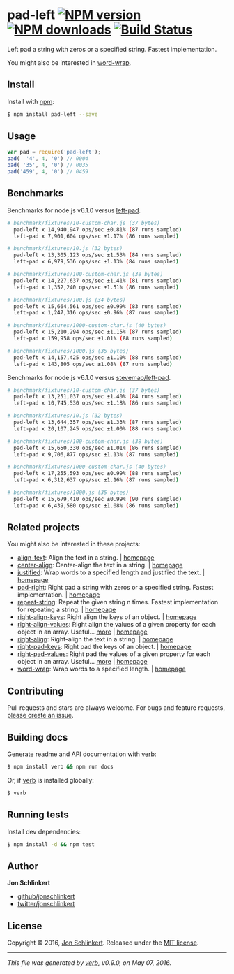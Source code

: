 # pad-left [![NPM version](https://img.shields.io/npm/v/pad-left.svg?style=flat)](https://www.npmjs.com/package/pad-left) [![NPM downloads](https://img.shields.io/npm/dm/pad-left.svg?style=flat)](https://npmjs.org/package/pad-left) [![Build Status](https://img.shields.io/travis/jonschlinkert/pad-left.svg?style=flat)](https://travis-ci.org/jonschlinkert/pad-left)

Left pad a string with zeros or a specified string. Fastest implementation.

You might also be interested in [word-wrap](https://github.com/jonschlinkert/word-wrap).

## Install

Install with [npm](https://www.npmjs.com/):

```sh
$ npm install pad-left --save
```

## Usage

```js
var pad = require('pad-left');
pad(  '4', 4, '0') // 0004
pad( '35', 4, '0') // 0035
pad('459', 4, '0') // 0459
```

## Benchmarks

Benchmarks for node.js v6.1.0 versus [left-pad](https://github.com/stevemao/left-pad).

```sh
# benchmark/fixtures/10-custom-char.js (37 bytes)
  pad-left x 14,940,947 ops/sec ±0.81% (87 runs sampled)
  left-pad x 7,901,604 ops/sec ±1.17% (86 runs sampled)

# benchmark/fixtures/10.js (32 bytes)
  pad-left x 13,305,123 ops/sec ±1.53% (84 runs sampled)
  left-pad x 6,979,536 ops/sec ±1.13% (84 runs sampled)

# benchmark/fixtures/100-custom-char.js (38 bytes)
  pad-left x 14,227,637 ops/sec ±1.41% (81 runs sampled)
  left-pad x 1,352,240 ops/sec ±1.51% (86 runs sampled)

# benchmark/fixtures/100.js (34 bytes)
  pad-left x 15,664,561 ops/sec ±0.99% (83 runs sampled)
  left-pad x 1,247,316 ops/sec ±0.96% (87 runs sampled)

# benchmark/fixtures/1000-custom-char.js (40 bytes)
  pad-left x 15,210,294 ops/sec ±1.15% (87 runs sampled)
  left-pad x 159,958 ops/sec ±1.01% (88 runs sampled)

# benchmark/fixtures/1000.js (35 bytes)
  pad-left x 14,157,425 ops/sec ±1.10% (88 runs sampled)
  left-pad x 143,805 ops/sec ±1.08% (87 runs sampled)
```

Benchmarks for node.js v6.1.0 versus [stevemao/left-pad](https://github.com/stevemao/left-pad).

```sh
# benchmark/fixtures/10-custom-char.js (37 bytes)
  pad-left x 13,251,037 ops/sec ±1.40% (84 runs sampled)
  left-pad x 10,745,530 ops/sec ±1.18% (86 runs sampled)

# benchmark/fixtures/10.js (32 bytes)
  pad-left x 13,644,357 ops/sec ±1.33% (87 runs sampled)
  left-pad x 20,107,245 ops/sec ±1.00% (88 runs sampled)

# benchmark/fixtures/100-custom-char.js (38 bytes)
  pad-left x 15,650,330 ops/sec ±1.01% (86 runs sampled)
  left-pad x 9,706,877 ops/sec ±1.13% (87 runs sampled)

# benchmark/fixtures/1000-custom-char.js (40 bytes)
  pad-left x 17,255,593 ops/sec ±0.99% (88 runs sampled)
  left-pad x 6,312,637 ops/sec ±1.16% (87 runs sampled)

# benchmark/fixtures/1000.js (35 bytes)
  pad-left x 15,679,410 ops/sec ±0.99% (90 runs sampled)
  left-pad x 6,439,580 ops/sec ±1.08% (86 runs sampled)
```

## Related projects

You might also be interested in these projects:

* [align-text](https://www.npmjs.com/package/align-text): Align the text in a string. | [homepage](https://github.com/jonschlinkert/align-text)
* [center-align](https://www.npmjs.com/package/center-align): Center-align the text in a string. | [homepage](https://github.com/jonschlinkert/center-align)
* [justified](https://www.npmjs.com/package/justified): Wrap words to a specified length and justified the text. | [homepage](https://github.com/jonschlinkert/justified)
* [pad-right](https://www.npmjs.com/package/pad-right): Right pad a string with zeros or a specified string. Fastest implementation. | [homepage](https://github.com/jonschlinkert/pad-right)
* [repeat-string](https://www.npmjs.com/package/repeat-string): Repeat the given string n times. Fastest implementation for repeating a string. | [homepage](https://github.com/jonschlinkert/repeat-string)
* [right-align-keys](https://www.npmjs.com/package/right-align-keys): Right align the keys of an object. | [homepage](https://github.com/jonschlinkert/right-align-keys)
* [right-align-values](https://www.npmjs.com/package/right-align-values): Right align the values of a given property for each object in an array. Useful… [more](https://www.npmjs.com/package/right-align-values) | [homepage](https://github.com/jonschlinkert/right-align-values)
* [right-align](https://www.npmjs.com/package/right-align): Right-align the text in a string. | [homepage](https://github.com/jonschlinkert/right-align)
* [right-pad-keys](https://www.npmjs.com/package/right-pad-keys): Right pad the keys of an object. | [homepage](https://github.com/jonschlinkert/right-pad-keys)
* [right-pad-values](https://www.npmjs.com/package/right-pad-values): Right pad the values of a given property for each object in an array. Useful… [more](https://www.npmjs.com/package/right-pad-values) | [homepage](https://github.com/jonschlinkert/right-pad-values)
* [word-wrap](https://www.npmjs.com/package/word-wrap): Wrap words to a specified length. | [homepage](https://github.com/jonschlinkert/word-wrap)

## Contributing

Pull requests and stars are always welcome. For bugs and feature requests, [please create an issue](https://github.com/jonschlinkert/pad-left/issues/new).

## Building docs

Generate readme and API documentation with [verb](https://github.com/verbose/verb):

```sh
$ npm install verb && npm run docs
```

Or, if [verb](https://github.com/verbose/verb) is installed globally:

```sh
$ verb
```

## Running tests

Install dev dependencies:

```sh
$ npm install -d && npm test
```

## Author

**Jon Schlinkert**

* [github/jonschlinkert](https://github.com/jonschlinkert)
* [twitter/jonschlinkert](http://twitter.com/jonschlinkert)

## License

Copyright © 2016, [Jon Schlinkert](https://github.com/jonschlinkert).
Released under the [MIT license](https://github.com/jonschlinkert/pad-left/blob/master/LICENSE).

***

_This file was generated by [verb](https://github.com/verbose/verb), v0.9.0, on May 07, 2016._